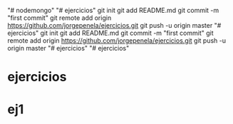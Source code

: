 "# nodemongo" 
"# ejercicios"  git init git add README.md git commit -m "first commit" git remote add origin https://github.com/jorgepenela/ejercicios.git git push -u origin master
"# ejercicios"  git init git add README.md git commit -m "first commit" git remote add origin https://github.com/jorgepenela/ejercicios.git git push -u origin master
"# ejercicios" 
"# ejercicios" 
# ejercicios
# ej1
